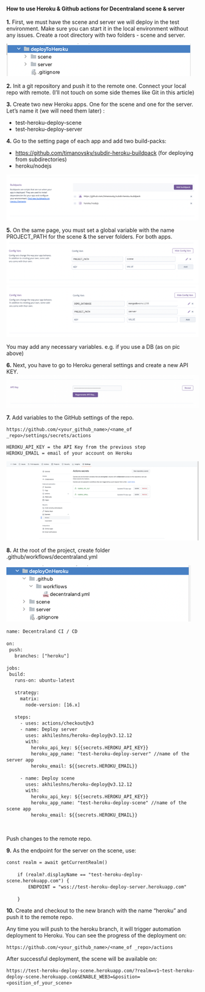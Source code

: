 #### How to use Heroku & Github actions for Decentraland scene & server 





**1.** First, we must have the scene and server we will deploy in the test environment. 
Make sure you can start it in the local environment without any issues.
Create a root directory with two folders - scene and server.

![directory](src/images/directory.png)

**2.** Init a git repository and push it to the remote one. 
Connect your local repo with remote. (I’ll not touch on some side themes like Git in this article)

**3.** Create two new Heroku apps. One for the scene and one for the server.
Let’s name it (we will need them later) :
- test-heroku-deploy-scene
- test-heroku-deploy-server


**4.** Go to the setting page of each app and add two build-packs:

- https://github.com/timanovsky/subdir-heroku-buildpack (for deploying from subdirectories)
- heroku/nodejs

![Build-Pack](src/images/build-pack.png)


**5.** On the same page, you must set a global variable with the name PROJECT_PATH for the scene & the server folders.
For both apps.
![](src/images/config_var_scene.png)
![](src/images/config_var_server.png)

You may add any necessary variables. e.g. if you use a DB (as on pic above)


**6.** Next, you have to go to Heroku general settings and create a new API KEY. 
![](src/images/api.png)


**7.** Add variables to the GitHub settings of the repo.
```
https://github.com/<your_github_name>/<name_of _repo>/settings/secrets/actions 
```

```
HEROKU_API_KEY = the API Key from the previous step
HEROKU_EMAIL = email of your account on Heroku
```
![](src/images/git_settings.png)

**8.** At the root of the project, create folder .github/workflows/decentraland.yml

![](src/images/git_folder.png)


```
name: Decentraland CI / CD

on:
 push:
   branches: ["heroku"]

jobs:
 build:
   runs-on: ubuntu-latest

   strategy:
     matrix:
       node-version: [16.x]

   steps:
     - uses: actions/checkout@v3
     - name: Deploy server
       uses: akhileshns/heroku-deploy@v3.12.12
       with:
         heroku_api_key: ${{secrets.HEROKU_API_KEY}}
         heroku_app_name: "test-heroku-deploy-server" //name of the server app
         heroku_email: ${{secrets.HEROKU_EMAIL}}

     - name: Deploy scene
       uses: akhileshns/heroku-deploy@v3.12.12
       with:
         heroku_api_key: ${{secrets.HEROKU_API_KEY}}
         heroku_app_name: "test-heroku-deploy-scene" //name of the scene app
         heroku_email: ${{secrets.HEROKU_EMAIL}}



```

Push changes to the remote repo. 



**9.** As the endpoint for the server on the scene, use:

```
const realm = await getCurrentRealm()

    if (realm?.displayName == "test-heroku-deploy-scene.herokuapp.com") {
        ENDPOINT = "wss://test-heroku-deploy-server.herokuapp.com"

    }

```

**10.** Create and checkout to the new branch with the name “heroku” and push it to the remote repo.

Any time you will push to the heroku branch, it will trigger automation deployment to Heroku. 
You can see the progress of the deployment on: 
```
https://github.com/<your_github_name>/<name_of _repo>/actions
```


After successful deployment, the scene will be available on:

```
https://test-heroku-deploy-scene.herokuapp.com/?realm=v1~test-heroku-deploy-scene.herokuapp.com&ENABLE_WEB3=&position=<position_of_your_scene>
```




